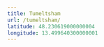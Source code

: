 ```yaml
---
title: Tumeltsham
url: /tumeltsham/
latitude: 48.230619000000004
longitude: 13.499640300000001
---
```

